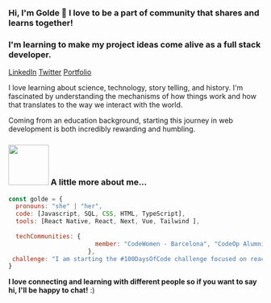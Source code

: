 ### Hi, I'm Golde 👋 I love to be a part of community that shares and learns together!

### I'm learning to make my project ideas come alive as a full stack developer. 
[LinkedIn](https://www.linkedin.com/in/golde-tischler/) [Twitter](https://twitter.com/GoldeCodes) [Portfolio](https://golde-portfolio-m5h5.vercel.app/)

I love learning about science, technology, story telling, and history. I'm fascinated by understanding the mechanisms of how things work and how that translates to the way we interact with the world.  

Coming from an education background, starting this journey in web development is both incredibly rewarding and humbling. 

### <img src="https://media.giphy.com/media/mHi4OOyUflEn6/giphy.gif" width="80"> A little more about me...  


```javascript
const golde = {
  pronouns: "she" | "her",
  code: [Javascript, SQL, CSS, HTML, TypeScript],
  tools: [React Native, React, Next, Vue, Tailwind ],
 
  techCommunities: {
                        member: "CodeWomen - Barcelona", "CodeOp Alumni",
                      },
 challenge: "I am starting the #100DaysOfCode challenge focused on react, next and typescript"
}
```

<b>I love connecting and learning with different people so if you want to say hi, I'll be happy to chat!</b> :)





<!--
**goldet/goldet** is a ✨ _special_ ✨ repository because its `README.md` (this file) appears on your GitHub profile.

Here are some ideas to get you started:

- 🔭 I’m currently working on ...
- 🌱 I’m currently learning ...
- 👯 I’m looking to collaborate on ...
- 🤔 I’m looking for help with ...
- 💬 Ask me about ...
- 📫 How to reach me: ...
- 😄 Pronouns: ...
- ⚡ Fun fact: ...



<img src="https://media.giphy.com/media/g7RUQDzOwozO66BmHj/giphy.gif" width="50"> Other cool things that influence me:

🌟 [Crecganford](https://www.youtube.com/@Crecganford) analyzes the research behind stories, myths, and legends

⚡  [PBS Space Time](https://www.youtube.com/@pbsspacetime) and [The Royal Institute](https://www.youtube.com/@TheRoyalInstitution) talk about cool science stuff
-->
